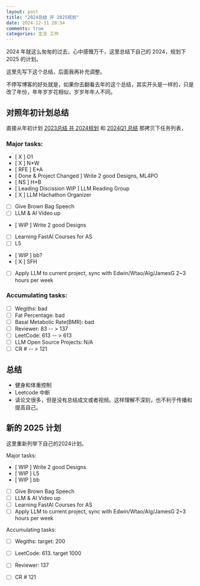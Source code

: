 ```yaml
---
layout: post
title: "2024总结 并 2025规划"
date: 2024-12-31 20:54
comments: true
categories: 生活 工作
---
```


2024 年就这么匆匆的过去，心中感慨万千，这里总结下自己的 2024，规划下 2025 的计划。

这里先写下这个总结，后面我再补充调整。

不停写博客的好处就是，如果你去翻看去年的这个总结，其实开头是一样的，只是改了年份，年年岁岁花相似，岁岁年年人不同。

<!--more-->

## 对照年初计划总结

直接从年初计划 [2023总结 并 2024规划](https://iphyer.github.io/blog/2024/01/15/2023Summary/) 和 [2024Q1 总结](https://iphyer.github.io/blog/2024/04/15/ReviewQ1/) 那拷贝下任务列表，

### Major tasks:

- [ X ] O1
- [ X ] N*W
- [ RFE ] E*A 
- [ Done & Project Changed ] Write 2 good Designs, ML4PO
- [ NS ] H*B
- [ Leading Discission WIP ] LLM Reading Group 
- [ X ] LLM Hachathon Organizer 
- [  ] Give Brown Bag Speech
- [  ] LLM & AI Video up
- [ WIP ] Write 2 good Designs
- [  ] Learning FastAI Courses for AS
- [  ] L5
- [ WIP ] bb?
- [ X ] SFH
- [  ] Apply LLM to current project, sync with Edwin/Wtao/Alg/JamesG 2~3 hours per week


### Accumulating tasks:

- [  ] Wegiths: bad 
- [  ] Fat Percentage: bad
- [  ] Basal Metabolic Rate(BMR): bad
- [  ] Reviewer: 83 -- > 137
- [  ] LeetCode: 613 -- > 613
- [  ] LLM Open Source Projects: N/A
- [  ] CR # -- > 121

## 总结

* 健身和体重控制
* Leetcode 中断
* 读论文很多，但是没有总结成文或者视频。这样理解不深刻，也不利于传播和提高自己。

## 新的 2025 计划

这里重新列举下自己的2024计划。

Major tasks:

- [ WIP ] Write 2 good Designs
- [ WIP ] L5
- [ WIP ] bb

- [  ] Give Brown Bag Speech
- [  ] LLM & AI Video up
- [  ] Learning FastAI Courses for AS
- [  ] Apply LLM to current project, sync with Edwin/Wtao/Alg/JamesG 2~3 hours per week

Accumulating tasks:

- [  ] Wegiths: target: 200
- [  ] LeetCode: 613. target 1000

- [  ] Reviewer: 137
- [  ] CR # 121
